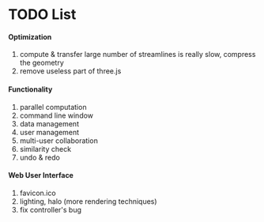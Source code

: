 TODO List
====

#### Optimization ####

1. compute & transfer large number of streamlines is really slow, compress the geometry
2. remove useless part of three.js

#### Functionality ####

1. parallel computation
2. command line window
3. data management
4. user management
5. multi-user collaboration
6. similarity check
7. undo & redo

#### Web User Interface ####

1. favicon.ico
2. lighting, halo (more rendering techniques)
3. fix controller's bug
